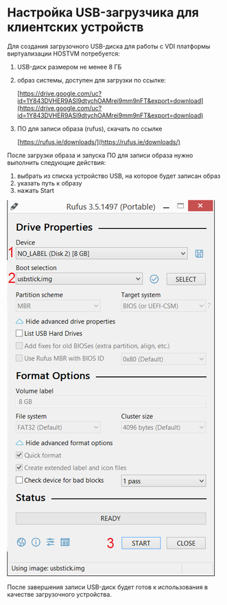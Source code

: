 # Настройка USB-загрузчика для клиентских устройств

Для создания загрузочного USB-диска для работы с VDI платформы виртуализации HOSTVM потребуется:

1. USB-диск размером не менее 8 ГБ
2. образ системы, доступен для загрузки по ссылке:

   [https://drive.google.com/uc?id=1Y843DVHER9ASl9dtychOAMrei9mm9nFT&export=download](https://drive.google.com/uc?id=1Y843DVHER9ASl9dtychOAMrei9mm9nFT&export=download)

3. ПО для записи образа \(rufus\), скачать по ссылке

   [https://rufus.ie/downloads/](https://rufus.ie/downloads/) 

После загрузки образа и запуска ПО для записи образа нужно выполнить следующие действия:

1. выбрать из списка устройство USB, на которое будет записан образ
2. указать путь к образу
3. нажать Start

![](../.gitbook/assets/rufus%20%281%29.png)

После завершения записи USB-диск будет готов к использования в качестве загрузочного устройства.

